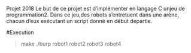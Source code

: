  Projet 2018
 Le but de ce projet est d’implémenter en langage C unjeu de programmation2. Dans ce jeu,des robots s’entretuent dans une arène, chacun d’eux exécutant un script donné en début departie. 
 
 #Execution
 > make
 >  ./burp robot1 robot2 robot3 robot4
